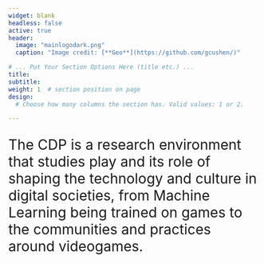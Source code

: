 ```yaml
---
widget: blank
headless: false
active: true
header:
  image: "mainlogodark.png"
  caption: "Image credit: [**Geo**](https://github.com/gcushen/)"

# ... Put Your Section Options Here (title etc.) ...
title:
subtitle:
weight: 1  # section position on page
design:
  # Choose how many columns the section has. Valid values: 1 or 2.

---
```

<p style="font-size: 2em;">
The CDP is a research environment that studies play and its role of shaping the technology and culture in digital societies, from Machine Learning being trained on games to the communities and practices around videogames.
</p>

